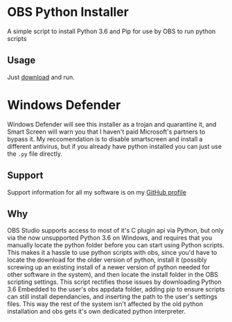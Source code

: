 # OBS Python Installer
A simple script to install Python 3.6 and Pip for use by OBS to run python scripts
## Usage
Just [download](https://github.com/sugoidogo/obs-python-installer/releases/latest) and run.
# Windows Defender
Windows Defender will see this installer as a trojan and quarantine it, and Smart Screen will warn you that I haven't paid Microsoft's partners to bypass it. My reccomendation is to disable smartscreen and install a different antivirus, but if you already have python installed you can just use the `.py` file directly.
## Support
Support information for all my software is on my [GitHub profile](github.com/sugoidogo)
## Why
OBS Studio supports access to most of it's C plugin api via Python, but only via the now unsupported Python 3.6 on Windows, and requires that you manually locate the python folder before you can start using Python scripts. This makes it a hassle to use python scripts with obs, since you'd have to locate the download for the older version of python, install it (possibly screwing up an existing install of a newer version of python needed for other software in the system), and then locate the install folder in the OBS scripting settings. This script rectifies those issues by downloading Python 3.6 Embedded to the user's obs appdata folder, adding pip to ensure scripts can still install dependancies, and inserting the path to the user's settings files. This way the rest of the system isn't affected by the old python installation and obs gets it's own dedicated python interpreter.
